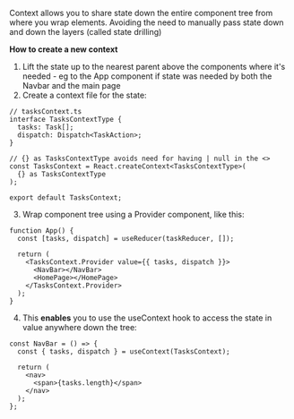 Context allows you to share state down the entire component tree from where you wrap elements. Avoiding the need to manually pass state down and down the layers (called state drilling)

**How to create a new context**
1. Lift the state up to the nearest parent above the components where it's needed - eg to the App component if state was needed by both the Navbar and the main page
2. Create a context file for the state:
```
// tasksContext.ts
interface TasksContextType {
  tasks: Task[];
  dispatch: Dispatch<TaskAction>;
}

// {} as TasksContextType avoids need for having | null in the <>
const TasksContext = React.createContext<TasksContextType>(
  {} as TasksContextType
);

export default TasksContext;
```
3. Wrap component tree using a Provider component, like this:
```
function App() {
  const [tasks, dispatch] = useReducer(taskReducer, []);
  
  return (
    <TasksContext.Provider value={{ tasks, dispatch }}>
      <NavBar></NavBar>
      <HomePage></HomePage>
    </TasksContext.Provider>
  );
}
```
4. This **enables** you to use the useContext hook to access the state in value anywhere down the tree:
```
const NavBar = () => {
  const { tasks, dispatch } = useContext(TasksContext);

  return (
    <nav>
      <span>{tasks.length}</span>
    </nav>
  );
};
```